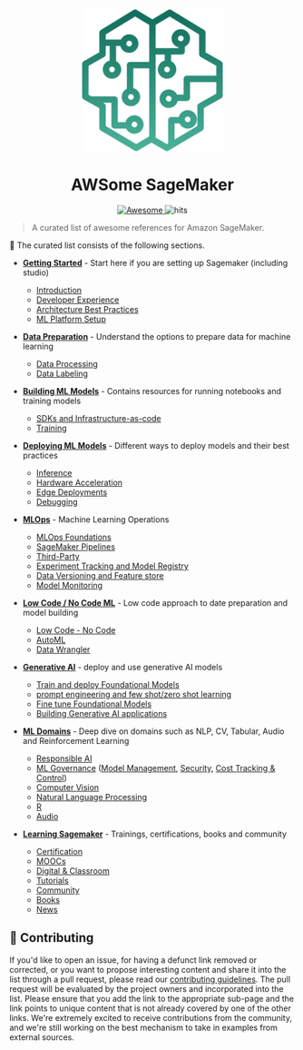 <div align="center">
  <a href="https://aws.amazon.com/sagemaker/">
  <img width="250" height="250"  src="img/awesome-sagemaker-intro.svg" alt="SageMaker"></a>
</div>
<h1 align="center">
	AWSome SageMaker
</h1>
<div align="center">
  <a href="https://github.com/sindresorhus/awesome">
  <img src="https://awesome.re/badge.svg" alt="Awesome">
  </a>
  <img src="https://hits.seeyoufarm.com/api/count/incr/badge.svg?url=https%3A%2F%2Fgithub.com%2Fsofianhamiti%2Fawesome-sagemaker&count_bg=%23198ED5&title_bg=%23555555&icon=&icon_color=%23E7E7E7&title=hits&edge_flat=false" alt="hits">
</div>

> A curated list of awesome references for Amazon SageMaker.

:ledger: The curated list consists of the following sections.  

* [**Getting Started**](./getting_started.md)  - Start here if you are setting up Sagemaker (including studio)
  - [Introduction](./getting_started.md#introduction)
  - [Developer Experience](./getting_started.md#developer-experience)
  - [Architecture Best Practices](./getting_started.md#architecture-best-practices) 
  - [ML Platform Setup](./getting_started.md#ml-platform-setup)

* [**Data Preparation**](./data_preparation.md) - Understand the options to prepare data for machine learning  
  - [Data Processing](./data_preparation.md#data-processing)     
  - [Data Labeling](./data_preparation.md#data-labeling)

* [**Building ML Models**](building_ml_models.md) - Contains resources for running notebooks and training models
  - [SDKs and Infrastructure-as-code](./building_ml_models.md#sdks--infrastructure-as-code)
  - [Training](./building_ml_models.md#training)

* [**Deploying ML Models**](deploying_ml_models.md) - Different ways to deploy models and their best practices
  - [Inference](./deploying_ml_models.md#inference)
  - [Hardware Acceleration](./deploying_ml_models.md#hardware-acceleration)
  - [Edge Deployments](./deploying_ml_models.md#edge-deployments)
  - [Debugging](./deploying_ml_models.md#debugging)  

* [**MLOps**](mlops.md) - Machine Learning Operations
  - [MLOps Foundations](./mlops.md#mlops-foundations)
  - [SageMaker Pipelines](./mlops.md#sagemaker-pipelines)
  - [Third-Party](./mlops.md#using-third-party) 
  - [Experiment Tracking and Model Registry](./mlops.md#experiment-tracking--model-registry)
  - [Data Versioning and Feature store](./mlops.md#data-versioning--feature-store)
  - [Model Monitoring](./mlops.md#model-monitoring)

* [**Low Code / No Code ML**](low_code_no_code_ml.md) - Low code approach to date preparation and model building
  - [Low Code - No Code](./low_code_no_code_ml.md#low-code-no-code)
  - [AutoML](./low_code_no_code_ml.md#automl)
  - [Data Wrangler](./low_code_no_code_ml.md#data-wrangler)

* [**Generative AI**](generative_ai.md) - deploy and use generative AI models
  - [Train and deploy Foundational Models](./generative_ai.md#train-and-deploy-foundational-models)
  - [prompt engineering and few shot/zero shot learning](./generative_ai.md#prompt-engineering-and-few-shotzero-shot-learning)
  - [Fine tune Foundational Models](https://github.com/aws-samples/awesome-sagemaker/blob/main/generative_ai.md#fine-tune-foundational-models)
  - [Building Generative AI applications](./generative_ai.md#building-generative-ai-applications)

* [**ML Domains**](ml_domains.md) - Deep dive on domains such as NLP, CV, Tabular, Audio and Reinforcement Learning
  - [Responsible AI](./ml_domains.md#responsible-ai)
  - [ML Governance](./ml_domains.md#ml-governance) ([Model Management](./ml_domains.md#model-management), [Security](./ml_domains.md#security), [Cost Tracking & Control](./ml_domains.md#cost-tracking--control))
  - [Computer Vision](./ml_domains.md#computer-vision)
  - [Natural Language Processing](./ml_domains.md#natural-language-processing)
  - [R](./ml_domains.md#r)
  - [Audio](./ml_domains.md#audio)

* [**Learning Sagemaker**](learning_sagemaker.md) - Trainings, certifications, books and community
  - [Certification](learning_sagemaker.md#certification)
  - [MOOCs](learning_sagemaker.md#moocs)
  - [Digital & Classroom](learning_sagemaker.md#digital--classroom)
  - [Tutorials](learning_sagemaker.md#tutorials)
  - [Community](learning_sagemaker.md#community)
  - [Books](learning_sagemaker.md#books)
  - [News](learning_sagemaker.md#news)

## :handshake: Contributing

If you'd like to open an issue, for having a defunct link removed or corrected, or you want to propose interesting content and share it into the list through a pull request, please read our [contributing guidelines](./CONTRIBUTING.md).
The pull request will be evaluated by the project owners and incorporated into the list. Please ensure that you add the link to the appropriate sub-page and the link points to unique content that is not already covered by one of the other links.
We're extremely excited to receive contributions from the community, and we're still working on the best mechanism to take in examples from external sources.
